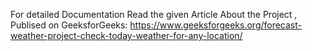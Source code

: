 For detailed Documentation Read the given Article About the Project , Publised on GeeksforGeeks: https://www.geeksforgeeks.org/forecast-weather-project-check-today-weather-for-any-location/ 
